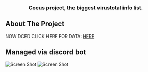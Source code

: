   <h3 align="center">Coeus project, the biggest virustotal info list.</h3>

## About The Project
 NOW DCED CLICK HERE FOR DATA: [HERE](https://github.com/opsec-bot/biggest-virustotal-list)


## Managed via discord bot
![Screen Shot](https://cdn.upload.systems/uploads/BiEn9KEf.gif)
![Screen Shot](https://cdn.upload.systems/uploads/MP6wcTsf.png)

